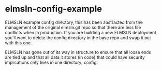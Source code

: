 elmsln-config-example
=====================
ELMSLN example config directory, this has been abstracted from the management
of the original elmsln.git repo so that there are less file conflicts when in
production. If you are building a new ELMSLN deployment you'll want to delete
the config directory in the base repo and swap it out with this one.

ELMSLN has gone out of its way in structure to ensure that all loose ends are tied up and that all data it stores (in code) that could have security implications only lives in one directory; config.
